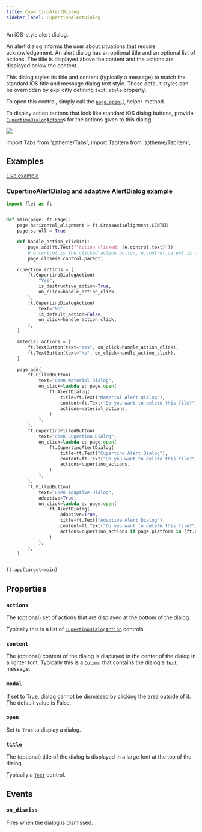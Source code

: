 ```yaml
---
title: CupertinoAlertDialog
sidebar_label: CupertinoAlertDialog
---
```


An iOS-style alert dialog.

An alert dialog informs the user about situations that require acknowledgement. An alert dialog has an optional title and an optional list of actions. The title is displayed above the content and the actions are displayed below the content.

This dialog styles its title and content (typically a message) to match the standard iOS title and message dialog text style. These default styles can be overridden by explicitly defining `text_style` property.

To open this control, simply call the [`page.open()`](/docs/controls/page#opencontrol) helper-method.

To display action buttons that look like standard iOS dialog buttons,
provide [`CupertinoDialogAction`](/docs/controls/cupertinodialogaction)s for the actions given to this dialog.

<img src="/img/docs/controls/cupertinodialogaction/cupertinoalertdialog.png" className="screenshot-50" />

import Tabs from '@theme/Tabs';
import TabItem from '@theme/TabItem';

## Examples

[Live example](https://flet-controls-gallery.fly.dev/dialogs/cupertinoalertdialog)

### CupertinoAlertDialog and adaptive AlertDialog example

<Tabs groupId="language">
  <TabItem value="python" label="Python" default>

```python
import flet as ft


def main(page: ft.Page):
    page.horizontal_alignment = ft.CrossAxisAlignment.CENTER
    page.scroll = True

    def handle_action_click(e):
        page.add(ft.Text(f"Action clicked: {e.control.text}"))
        # e.control is the clicked action button, e.control.parent is the corresponding parent dialog of the button
        page.close(e.control.parent)

    cupertino_actions = [
        ft.CupertinoDialogAction(
            "Yes",
            is_destructive_action=True,
            on_click=handle_action_click,
        ),
        ft.CupertinoDialogAction(
            text="No",
            is_default_action=False,
            on_click=handle_action_click,
        ),
    ]

    material_actions = [
        ft.TextButton(text="Yes", on_click=handle_action_click),
        ft.TextButton(text="No", on_click=handle_action_click),
    ]

    page.add(
        ft.FilledButton(
            text="Open Material Dialog",
            on_click=lambda e: page.open(
                ft.AlertDialog(
                    title=ft.Text("Material Alert Dialog"),
                    content=ft.Text("Do you want to delete this file?"),
                    actions=material_actions,
                )
            ),
        ),
        ft.CupertinoFilledButton(
            text="Open Cupertino Dialog",
            on_click=lambda e: page.open(
                ft.CupertinoAlertDialog(
                    title=ft.Text("Cupertino Alert Dialog"),
                    content=ft.Text("Do you want to delete this file?"),
                    actions=cupertino_actions,
                )
            ),
        ),
        ft.FilledButton(
            text="Open Adaptive Dialog",
            adaptive=True,
            on_click=lambda e: page.open(
                ft.AlertDialog(
                    adaptive=True,
                    title=ft.Text("Adaptive Alert Dialog"),
                    content=ft.Text("Do you want to delete this file?"),
                    actions=cupertino_actions if page.platform in [ft.PagePlatform.IOS, ft.PagePlatform.MACOS] else material_actions,
                )
            ),
        ),
    )


ft.app(target=main)
```
  </TabItem>
</Tabs>

## Properties

### `actions`

The (optional) set of actions that are displayed at the bottom of the dialog.

Typically this is a list of [`CupertinoDialogAction`](/docs/controls/cupertinodialogaction) controls.

### `content`

The (optional) content of the dialog is displayed in the center of the dialog in a lighter font. Typically this is a [`Column`](/docs/controls/column) that contains the dialog's [`Text`](/docs/controls/text) message.

### `modal`

If set to True, dialog cannot be dismissed by clicking the area outside of it. The default value is False.

### `open`

Set to `True` to display a dialog.

### `title`

The (optional) title of the dialog is displayed in a large font at the top of the dialog.

Typically a [`Text`](/docs/controls/text) control.

## Events

### `on_dismiss`

Fires when the dialog is dismissed.

